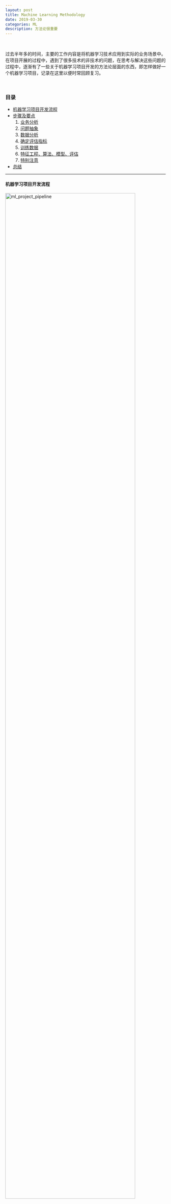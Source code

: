 ```yaml
---
layout: post
title: Machine Learning Methodology
date: 2019-03-30
categories: ML
description: 方法论很重要
---
```


<br>

过去半年多的时间，主要的工作内容是将机器学习技术应用到实际的业务场景中。在项目开展的过程中，遇到了很多技术的非技术的问题，在思考与解决这些问题的过程中，逐渐有了一些关于机器学习项目开发的方法论层面的东西，即怎样做好一个机器学习项目，记录在这里以便时常回顾复习。

<br>

### 目录

- [机器学习项目开发流程](#机器学习项目开发流程)
- [步骤及要点](#步骤及要点)
    1. [业务分析](#1-业务分析)
    2. [问题抽象](#2-问题抽象)
    3. [数据分析](#3-数据分析)
    4. [确定评估指标](#4-确定评估指标)
    5. [训练数据](#5-训练数据)
    6. [特征工程、算法、模型、评估](#6-特征工程算法模型评估)
    7. [特别注意](#7-特别注意)
- [总结](#总结)

---

#### 机器学习项目开发流程

<!--START figure-->
<div class="figure">
  <a href="https://ws3.sinaimg.cn/large/006tKfTcly1g1mhuhowomj30lh0bxq3u.jpg" data-lightbox="ml_project_pipeline">
    <img src="https://ws3.sinaimg.cn/large/006tKfTcly1g1mhuhowomj30lh0bxq3u.jpg" width="90%" alt="ml_project_pipeline" referrerPolicy="no-referrer"/>
  </a>
</div>
<!--END figure-->

上图是机器学习项目的一个经典的流程，从左上角的业务分析开始，问题抽象、数据分析，到进入模型迭代，包含了确定训练数据、特征工程、调试算法、评估算法到右下角的完成，这个一个带有循环的流程图。接下来对这个图中每个步骤进行阐述。

<br>

#### 步骤及要点

##### 1. 业务分析

业务分析是项目的起点，这个步骤主要有两个目的：**第一是搞清楚项目的真正需求是什么？第二是能不能转化为一个机器学习（或深度学习）问题？**

为了确定这两个问题，你需要深入的了解和项目的甲方（或者公司发起项目的部门）进行深入的沟通，他们的需求是什么？是一个已经显式地定义好的可以使用机器学习技术求解的问题还是非显式的业务上面的需求？如果是非显式的，那么能不能将其转化为机器学习问题？

这一步需要你理解机器学习适合处理什么问题，不适合处理什么问题，需要你理解业务场景，看能否转化为机器学习问题。这一步更关注的是能不能，如果不能，这不是一个机器学习擅长的场景或者有其他方法比机器学习更适合，那么更好的做法是使用其他方法（[see Rule #1, Rules of ML by Google](https://developers.google.com/machine-learning/guides/rules-of-ml/)）。

<br>

##### 2. 问题抽象

确定了场景可以转化为机器学习问题之后，接下来就是对问题进行抽象。上一步关注的是能不能，而这一步就要求你深入的对业务场景进行分析，将业务逻辑层层剥开，把最核心的问题抽象出来。

机器学习本质上就寻找一组输入 x 和输出 y 的映射关系，那么问题抽象这一步可以看做是寻找 y 的过程。确定**你要去预测什么？问题中的 y 到底是哪个量？是离散的还是连续的（对应分类和回归问题）？** 有些项目中这个量比较明显，有些项目中则需要你去从业务逻辑中去深挖。在这一步你需要非常谨慎地思考，需要预测的是这个量吗？假设对这个量进行预测能够满足项目的需求吗？

这一步通常很有难度，涉及到一种从繁乱的业务中抽象问题的能力。这也是目前的自动化机器学习（AutoML）无法帮你自动化的事情，你还是为其提供一个定义好的 y。

<br>

##### 3. 数据分析

明确了需要分类（或回归）的量之后，便可以开始对现有的数据进行分析。这个还忽略了一个数据获取的步骤，特别是对于非公司内部的机器学习项目，数据获取需要与甲方深入沟通，这个时候需要注意的是，**尽量要让对方提供所有可能相关的数据**。这样做的原因是现在还不确定未来需要用到哪些数据，哪些是相关的、可能有帮助的。如果等到项目后期再发现需要增加新的数据源，则整个项目就会大大受影响。

数据分析这一步的主要目的是**了解数据基本情况，以及理清数据中的业务逻辑**。数据的基本情况包括数据量、数据完备程度（缺失比例、数数据的有效性等）、数据的基本统计信息等，数据中每个字段的在业务上的含义是什么？相互之间的联系是什么？这些字段对于 y 值有什么关系？

需要注意的是，这一步不是由工程师一方完成，而是应该配合项目发起方具备业务知识的人员一起完成。机器学习工程师提供数据统计视角，业务人员提供业务视角，通过不断沟通使双方对数据的理解更加深入。这个过程视不同的项目类型业务复杂程度时间长短不一，但在大部分机器学习项目中这个过程时间都不宜太短。

<br>

##### 4. 确定评估指标

这一步是的目的是确定后续模型迭代中的评估指标，这个指标应该是**能够反映真正目标（需求）并且易于测量的**。这个指标根据不同的业务场景有不同的选择，可能是 准确率/召回率，可能是 AUC，也可能是 MAPE 等。参考 [Rule #12, Rules of ML by Google](https://developers.google.com/machine-learning/guides/rules-of-ml/#your_first_objective)

慎重确定评估指标，评估指标确定下来后，后续的模型迭代应该以该评估指标为唯一优化标准。

<br>

##### 5. 训练数据

在了解了数据的基本情况和理解了数据中的业务逻辑后，紧接着可以开始着手构建训练数据。这一步的主要目的是找 x，即提取出所有数据中与预测目标值 y 可能相关的数据。

这一步要求你深入理解了问题的业务逻辑，理解数据中的哪些量与 y 相关，还有哪些因素是与 y 相关，但是数据中没有的，能否通过其他数据源获取这些因素的数据？比如门店销量预测中影响销量因素的除了库存、历史销量之外，还有门店人流情况、节假日、天气等，这些数据往往需要自己通过其他数据源去获取。

这一步主要是找寻与 y 相关的所有因素及其数据。机器学习中流行一种说法：**机器学习模型性能的天花板不是由算法决定的，而是由数据决定的**，更确切的说，数据又可以分为质和量两个方面，质指的是单位数据包含的关于 y 的信息密度，质从理论上决定了性能的上限；量指的是数据数量，量决定了模型能够多好地学习到这些信息。因此这一步注意要基于目标值考虑相关的所有因素，尽可能获取相关数据和尽量多的数据量。

在确定好 X 和 y 之后还有非常重要的一步需要完成，即对所有的数据进行划分，主要需要划分为训练集和验证集，取决于具体的场景，有可能还需要一个独立的测试集。基本上三个集合的主要功能是：训练集用于训练模型，验证集用于模型选择、超参优化，测试集用于最终验证效果（有些场景下线上环境就已经提供了测试集）。

<br>

##### 6. 特征工程、算法、模型、评估

特征工程、算法、模型这三步写到一起，因为三者是密不可分的，三者的关系是特征工程（数据）+ 算法 = 模型。得到模型后基于第 4 步的评价指标对模型性能进行评估。这几步共同组成了模型迭代了部分，这是一个不断迭代的过程，直至模型指标达到要求。

第 5 步训练数据提供的是与 y 相关的量的原始数据，特征工程主要目的是**对这些数据进行加工，转换成为适合作为模型输入的特征**。特征工程是机器学习项目中最为重要的一环。俗话说：[Garbage in, garbage out](https://en.wikipedia.org/wiki/Garbage_in,_garbage_out)。如果数据没有经过良好的特征工程，那模型几乎不可能有一个好的输出结果。

通常在项目中会花费大部分的时间在进行特征工程，包括特征分析（可视化、特征分布、特征相关性等）、特征预处理（离散化、连续化、缩放、正则化、缺失值处理、异常值处理）、特征选择（特征筛选、特征组合）等等，你需要花时间去不断尝试、不断试验，哪些在这个项目中是 work 的。这里面有一些沉淀下来的较好的实践可以参考，减少弯路，如 [ML Phase II, Rules of ML by Google](https://developers.google.com/machine-learning/guides/rules-of-ml/), [Feature Engineering in ML](http://www.cs.cmu.edu/~chunlial/docs/20160717_feature_handout_1.pdf), [Feature Engineering for ML](https://perso.limsi.fr/annlor/enseignement/ensiie/Feature_Engineering_for_Machine_Learning.pdf)等。

确定好初步的特征后，可以开始选定机器学习算法。在大部分实际机器学习问题中，在特征和数据量确定之后，现有的较流行的算法之间的效果不会差特别多（最近几年的 Kaggle 的冠军大部分都是在特征工程上花功夫，算法上基本没有太多创新的地方）。通常比较好的实践是先选用一个基础的模型作为 base line，如 [XGBoost](https://arxiv.org/abs/1603.02754)。在特征工程已经不能带来提升时才考虑使用更复杂的算法（神经网络、多模型融合等）。

基于当前的特征数据和算法，训练得到机器学习模型，使用第 4 步的评价指标在对模型进行评估。注意这里评估的是模型的泛化性能，即模型在未见过的数据上的性能，因此在应该在验证集上对模型进行评估。另外一个需要注意的点是，在训练集上做的操作（特征预处理、特征选择等）都需要在验证集上进行同样的操作，确保验证集和训练集操作的一致，这样验证集上的评估指标才是有意义的。

这是一个迭代优化的过程，因此评估时应该注意针对不同的表现采取不同的改进方法，下图是调试过程中可能出现的情况以及对应的方法，主要是从偏差（Bais）、方差（Variance）两方面进行考察。

<!--START figure-->
<div class="figure">
  <a href="https://ws3.sinaimg.cn/large/006tKfTcly1g1mh4rp5v6j30ke0h7mxr.jpg" data-lightbox="ml_recipe4">
    <img src="https://ws3.sinaimg.cn/large/006tKfTcly1g1mh4rp5v6j30ke0h7mxr.jpg" width="70%" alt="ml_recipe4" referrerPolicy="no-referrer"/>
  </a>
</div>
<!--END figure-->

当评估指标达到要求的时候，此时可以结束模型迭代，进入后续的模型上线部署。

<br>

##### 7. 特别注意

模型部署到线上环境的时候，有一个特别重要的问题需要注意。这个问题笔者在两个机器学习项目中均有遇到过。即**线上环境与线下环境的一致性**，这个一致性主要是输入数据的一致性、模型的一致性、评估的一致性。输入数据的一致性主要是要保证线性模型和线下模型的模型输入应该是一致的，相同的数据源、相同的数据处理方法、相同的特征工程。举个例子，如果线下环境的数据是 1min 时间粒度的，而线上环境是 5min 粒度的，这个时候如果你的特征处理中有使用时序的信息（比如用过去的数据做平滑），那么就有可能导致线上和线下的数据不一致（这种情况通常不会报错，但是会让模型的线上表现变差）；再比如有可能有些数据是线下可以拿得到，但是线上的时候不能立刻拿到，这样的情况也要十分谨慎。

一种好的实践是在项目初期，建立起一个非常 robust 的 pipeline，这个 pipeline 应该要严格保证线上、线下的处理步骤是一致的（最好可以共用数据处理的代码）。刚开始建立 pipeline 的时候可以不用非常复杂的模型，但是一定要保证这个 pipeline 的正确性，可以通过手工检查 pipeline 中各个环节输入输出的正确性来保证 pipeline 的正确性。这个环节花费一些时间非常值得，一旦一个 robust 的 pipeline 搭建起来，后期便可以在上面进行快速迭代实验而不用担心一致性的问题。

<br>

#### 总结

本文基于笔者经历过的机器学习项目，梳理了机器学习项目开发的流程、各个步骤的方法和要点，以及一些可能遇到的问题。这里的流程只包含了算法模型开发的过程，一个完整的机器学习项目还应该包括搭建一个稳固、可靠的机器学习 pipeline 方便快速地实验，包括模型开发完成后的上线部署，模型上线后的模型迭代和维护等等。这部分同样重要，笔者自身也在不断的提升这方面的能力，以后有机会再另开博文对这方面深入探讨。

<br>
<br>
